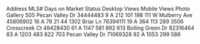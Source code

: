 Address	MLS#	Days on Market	Status	Desktop Views	Mobile Views	Photo Gallery
505 Pecan Valley Dr	34444483
9	A	212	101	198
111 W Mulberry Ave	45806902
16	A	78	21	44
1302 Briar Ln	76394111
19	A	364	113	289
3506 Crosscreek Ct	49428430
61	A	1147	581	892
613 Bolling Green Dr	82316464
83	A	1203	483	822
703 Pecan Valley Dr	71069328
92	A	1053	299	588
